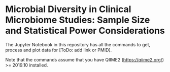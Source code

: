 # Microbial Diversity in Clinical Microbiome Studies: Sample Size and Statistical Power Considerations

The Jupyter Notebook in this repository has all the commands to get, process and plot data for [ToDo: add link or PMID].

Note that the commands assume that you have QIIME2 (https://qiime2.org/) >= 2019.10 installed.
